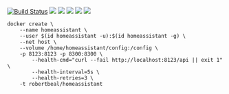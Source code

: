 [![Build Status](https://travis-ci.org/robertbeal/docker-homeassistant.svg?branch=master)](https://travis-ci.org/robertbeal/homeassistant)
[![](https://images.microbadger.com/badges/image/robertbeal/homeassistant.svg)](https://microbadger.com/images/robertbeal/homeassistant "Get your own image badge on microbadger.com")
[![](https://images.microbadger.com/badges/version/robertbeal/homeassistant.svg)](https://microbadger.com/images/robertbeal/homeassistant "Get your own version badge on microbadger.com")
[![](https://img.shields.io/docker/pulls/robertbeal/homeassistant.svg)](https://hub.docker.com/r/robertbeal/homeassistant/)
[![](https://img.shields.io/docker/stars/robertbeal/homeassistant.svg)](https://hub.docker.com/r/robertbeal/homeassistant/)
[![](https://img.shields.io/docker/automated/robertbeal/homeassistant.svg)](https://hub.docker.com/r/robertbeal/homeassistant/)
```
docker create \
	--name homeassistant \
	--user $(id homeassistant -u):$(id homeassistant -g) \
	--net host \
	--volume /home/homeassistant/config:/config \
	-p 8123:8123 -p 8300:8300 \
        --health-cmd="curl --fail http://localhost:8123/api || exit 1" \
        --health-interval=5s \
        --health-retries=3 \
	-t robertbeal/homeassistant
```
